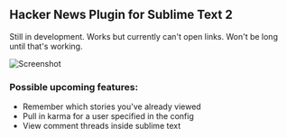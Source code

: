 ## Hacker News Plugin for Sublime Text 2

Still in development. Works but currently can't open links. Won't be long until that's working.

![Screenshot](http://s3.kkloud.com/gett/79srf1S/Screen%20Shot%202012-11-20%20at%2021.40.53.png.0x675.9cwyt0ev1q3erk95ats6wtllz8e61or.png)

### Possible upcoming features:
* Remember which stories you've already viewed
* Pull in karma for a user specified in the config
* View comment threads inside sublime text
